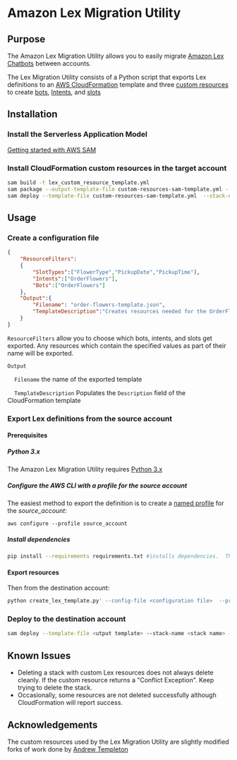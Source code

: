 # Amazon Lex Migration Utility

## Purpose

The Amazon Lex Migration Utility allows you to easily migrate  [Amazon Lex Chatbots](https://aws.amazon.com/lex/) between accounts.

The Lex Migration Utility consists of a Python script that exports Lex definitions to an [AWS CloudFormation](https://aws.amazon.com/cloudformation/) template and three [custom resources](https://docs.aws.amazon.com/AWSCloudFormation/latest/UserGuide/template-custom-resources.html) to create [bots](https://github.com/andrew-templeton/cfn-lex-bot), [Intents](https://github.com/andrew-templeton/cfn-lex-intent), and [slots](https://github.com/andrew-templeton/cfn-lex-slot-type)

## Installation

### Install the Serverless Application Model

[Getting started with AWS SAM](https://docs.aws.amazon.com/serverless-application-model/latest/developerguide/serverless-getting-started.html)

### Install CloudFormation custom resources in the target account

``` bash
sam build -t lex_custom_resource_template.yml  
sam package --output-template-file custom-resources-sam-template.yml --resolve-s3
sam deploy --template-file custom-resources-sam-template.yml  --stack-name lex-custom-resources --capabilities "CAPABILITY_NAMED_IAM"
```

## Usage

### Create a configuration file

```json
{
    "ResourceFilters":
    {
        "SlotTypes":["FlowerType","PickupDate","PickupTime"],
        "Intents":["OrderFlowers"],
        "Bots":["OrderFlowers"]
    },
    "Output":{
        "Filename": "order-flowers-template.json",
        "TemplateDescription":"Creates resources needed for the OrderFlowers Sample "
    }
}
```

`ResourceFilters` allow you to choose which bots, intents, and slots get exported.  Any resources which contain the specified values as part of their name will be exported.

`Output`

&nbsp;&nbsp;&nbsp;&nbsp;`Filename` the name of the exported template

&nbsp;&nbsp;&nbsp;&nbsp;`TemplateDescription` Populates the `Description` field of the CloudFormation template

### Export Lex definitions from the source account

#### Prerequisites

##### Python 3.x

The Amazon Lex Migration Utility requires [Python 3.x](https://www.python.org/downloads/)

##### Configure the AWS CLI with a profile for the source account

The easiest method to export the definition is to create a [named profile](https://docs.aws.amazon.com/cli/latest/userguide/cli-configure-profiles.html) for the *source_account*:

`aws configure --profile source_account`

##### Install dependencies

```bash
pip install --requirements requirements.txt #installs dependencies.  This only needs to be run the first time.
```

#### Export resources

Then from the destination account:

```bash
python create_lex_template.py' --config-file <configuration file>  --profile <source account>
```

### Deploy to the destination account

```bash
sam deploy --template-file <utput template> --stack-name <stack name> --resolve-s3 --capabilities "CAPABILITY_NAMED_IAM"
```

## Known Issues

- Deleting a stack with custom Lex resources does not always delete cleanly. If the custom resource returns a "Conflict Exception". Keep trying to delete the stack.
- Occasionally, some resources are not deleted successfully although CloudFormation will report success.

## Acknowledgements

The custom resources used by the Lex Migration Utility are slightly modified forks of work done by [Andrew Templeton](https://github.com/andrew-templeton)
